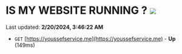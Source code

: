 # IS MY WEBSITE RUNNING ? [![](https://img.shields.io/static/v1?label=Sponsor&message=%E2%9D%A4&logo=GitHub&color=%23fe8e86)](https://github.com/sponsors/<username>)

Last updated: **2/20/2024, 3:46:22 AM**

- `GET` [https://youssefservice.me](https://youssefservice.me) - **Up** (149ms)
